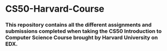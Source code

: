 # CS50-Harvard-Course

### This repository contains all the different assignments and submissions completed when taking the CS50 Introduction to Computer Science Course brought by Harvard University on EDX.
